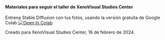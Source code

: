 #### Materiales para seguir el taller de XenoVisual Studies Center

Entrena Stable Diffusion con tus fotos, usando la versión gratuita de Google Colab
[![Open In Colab](https://colab.research.google.com/assets/colab-badge.svg)](https://colab.research.google.com/github/juanalonso/xenobooth/blob/main/DreamBooth_Stable_Diffusion.ipynb)  

Creado para XenoVisual Studies Center, 16 de febrero de 2024.
